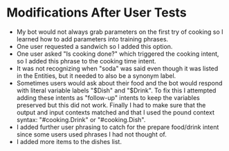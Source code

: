 # Modifications After User Tests
- My bot would not always grab parameters on the first try of cooking so I learned how to add parameters into training phrases. 
- One user requested a sandwich so I added this option.
- One user asked "Is cooking done?" which triggered the cooking intent, so I added this phrase to the cooking time intent.
- It was not recognizing when "soda" was said even though it was listed in the Entities, but it needed to also be a synonym label.
- Sometimes users would ask about their food and the bot would respond with literal variable labels "$Dish" and "$Drink". To fix this I attempted adding these intents as "follow-up" intents to keep the variables preserved but this did not work. Finally I had to make sure that the output and input contexts matched and that I used the pound context syntax: "#cooking.Drink" or "#cooking.Dish".
- I added further user phrasing to catch for the prepare food/drink intent since some users used phrases I had not thought of.
- I added more items to the dishes list.

